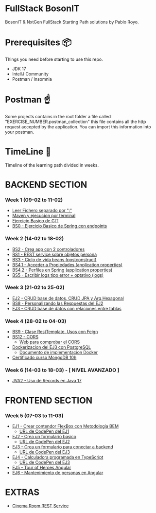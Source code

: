 # FullStack BosonIT
BosonIT & NxtGen FullStack Starting Path solutions by Pablo Royo.

# Prerequisites 📦
Things you need before starting to use this repo.

* JDK 17
* IntellJ Community
* Postman / Insomnia

# Postman  ☝
Some projects contains in the root folder a file called "EXERCISE_NUMBER.postman_collection" 
this file contains all the http request accepted by the application. You can import this information 
into your postman.

# TimeLine 🚩️
Timeline of the learning path divided in weeks.

# BACKEND SECTION

### Week 1 (09-02 to 11-02)
- [Leer Fichero separado por ":"](./Week-1/ex1)
- [Maven y ejecucion por terminal](./Week-1/ex2)
- [Ejercicio Basico de GIT](./Week-1/ex3)
- [BS0 - Ejercicio Basico de Spring con endpoints](./Week-1/ex4)

### Week 2 (14-02 to 18-02)
- [BS2 - Crea app con 2 controladores](./Week-2/ex5)
- [RS1 - REST service sobre objetos persona](./Week-2/ex6)
- [BS3 - Ciclo de vida beans (postconstruct)](./Week-2/ex7)
- [BS4.1 - Acceder a Propiedades (application properties)](./Week-2/ex8)
- [BS4.2 - Perfiles en Spring (application properties)](./Week-2/ex9)
- [BS5 - Escribir logs tipo error + optativo (logs)](./Week-2/ex10)

### Week 3 (21-02 to 25-02)
- [EJ2 - CRUD base de datos, CRUD JPA y Arq.Hexagonal](./Week-3/ex11)
- [BS8 - Personalizando las Respuestas del EJ2](./Week-3/ex12)
- [EJ3 - CRUD base de datos con relaciones entre tablas](./Week-3/ex13)

### Week 4 (28-02 to 04-03)
- [BS9 - Clase RestTemplate. Usos con Feign](./Week-4/ex14)
- [BS12 - CORS](./Week-4/ex15)
  - [Web para comprobar el CORS](./Others/WebCreatePersonasEx15)
- [Dockerizacion del EJ3 con PostgreSQL](./Week-4/ex16)
  - [Documento de implementacion Docker](./Week-4/ex16/Docker.pdf)
- [Certificado curso MongoDB 10h](./Week-4/MongoDB/Proof_Completion_MongoDB.pdf)

### Week 6 (14-03 to 18-03) - [ NIVEL AVANZADO ]
- [JVA2 - Uso de Records en Java 17](./Week-6/ex22)

# FRONTEND SECTION

### Week 5 (07-03 to 11-03)
- [EJ1 - Crear contendor FlexBox con Metodología BEM](./Week-5/ex17)
  - [URL de CodePen del EJ1](https://codepen.io/pabloroyodev/pen/LYOqqjQ)
- [EJ2 - Crea un formulario basico](./Week-5/ex18)
  - [URL de CodePen del EJ2](https://codepen.io/pabloroyodev/pen/YzEBgPM)
- [EJ3 - Crea un formulario para conectar a backend](./Week-5/ex19)
  - [URL de CodePen del EJ3](https://codepen.io/pabloroyodev/pen/oNoOXKd)
- [EJ4 - Calculadora programada en TypeScript](./Week-5/ex20)
  - [URL de CodePen del EJ3](https://codepen.io/pabloroyodev/pen/NWwZbpY)
- [EJ5 - Tour of Heroes Angular](./Week-5/angular-tour-of-heroes)
- [EJ6 - Mantenimiento de personas en Angular](./Week-5/ex21)

# EXTRAS
- [Cinema Room REST Service](./Others/Cinema-REST)